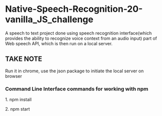# Native-Speech-Recognition-20-vanilla_JS_challenge
A speech to text project done using speech recognition interface(which provides the ability to recognize voice context from an audio input) part of Web speech API, which is then run on a local server. 

<h2> TAKE NOTE </h2>
<p> Run it in chrome, use the json package to initiate the local server on browser </p>

<h3> Command Line Interface commands for working with npm </h3>
<p> 1. npm install </p>
<p> 2. npm start </p>
